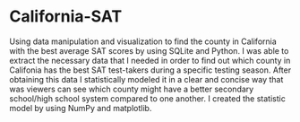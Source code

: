 # California-SAT
Using data manipulation and visualization to find the county in California with the best average SAT scores by using SQLite and Python. I was able to extract the necessary data that I needed in order to find out which county in Califonia has the best SAT test-takers during a specific testing season. After obtaining this data I statistically modeled it in a clear and concise way that was viewers can see which county might have a better secondary school/high school system compared to one another. I created the statistic model by using NumPy and matplotlib.
